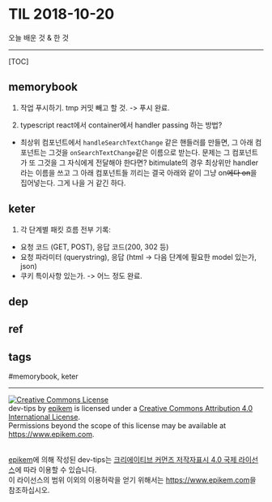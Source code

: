 # TIL 2018-10-20

오늘 배운 것 & 한 것

--------------------------

[TOC]

## memorybook
1. 작업 푸시하기. tmp 커밋 빼고 할 것.
  -> 푸시 완료.

2. typescript react에서 container에서 handler passing 하는 방법?
- 최상위 컴포넌트에서 `handleSearchTextChange` 같은 핸들러를 만들면, 그 아래 컴포넌트는 그것을 `onSearchTextChange`같은 이름으로 받는다. 문제는 그 컴포넌트가 또 그것을 그 자식에게 전달해야 한다면? bitimulate의 경우 최상위만 handler라는 이름을 쓰고 그 아래 컴포넌트들 끼리는 결국 아래와 같이 그냥 on~~에다 on~~을 집어넣는다. 그게 나을 거 같긴 하다.

## keter

1. 각 단계별 패킷 흐름 전부 기록:
  - 요청 코드 (GET, POST), 응답 코드(200, 302 등)
  - 요청 파라미터 (querystring), 응답 (html -> 다음 단계에 필요한 model 있는가, json)
  - 쿠키 특이사항 있는가.
  -> 어느 정도 완료.



## dep

## ref

## tags
  #memorybook, keter



--------------------------


<!-- license start -->

<a rel="license" href="http://creativecommons.org/licenses/by/4.0/"><img alt="Creative Commons License" style="border-width:0" src="https://i.creativecommons.org/l/by/4.0/88x31.png" /></a>
<br /><span xmlns:dct="http://purl.org/dc/terms/" property="dct:title">dev-tips</span> by <a xmlns:cc="http://creativecommons.org/ns#" href="https://www.github.com/epikem/dev-tips" property="cc:attributionName" rel="cc:attributionURL">epikem</a> is licensed under a <a rel="license" href="http://creativecommons.org/licenses/by/4.0/">Creative Commons Attribution 4.0 International License</a>.<br />Permissions beyond the scope of this license may be available at <a xmlns:cc="http://creativecommons.org/ns#" href="https://www.epikem.com" rel="cc:morePermissions">https://www.epikem.com</a>.

<br /><a xmlns:cc="http://creativecommons.org/ns#" href="https://www.github.com/epikem/dev-tips" property="cc:attributionName" rel="cc:attributionURL">epikem</a>에 의해 작성된 <span xmlns:dct="http://purl.org/dc/terms/" property="dct:title">dev-tips</span>는 <a rel="license" href="http://creativecommons.org/licenses/by/4.0/">크리에이티브 커먼즈 저작자표시 4.0 국제 라이선스</a>에 따라 이용할 수 있습니다.<br />이 라이선스의 범위 이외의 이용허락을 얻기 위해서는 <a xmlns:cc="http://creativecommons.org/ns#" href="https://www.epikem.com" rel="cc:morePermissions">https://www.epikem.com</a>을 참조하십시오.

<!-- license end -->